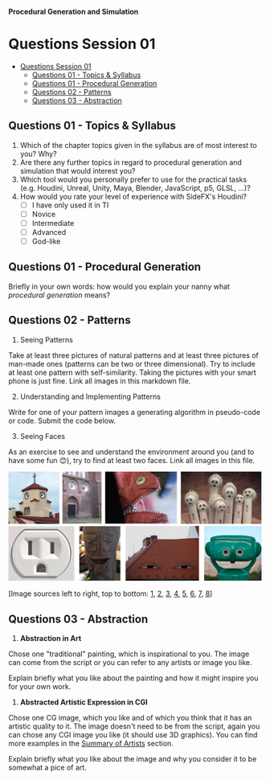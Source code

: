**Procedural Generation and Simulation**

# Questions Session 01

* [Questions Session 01](#questions-session-01)
    * [Questions 01 - Topics & Syllabus](#questions-01---topics--syllabus)
    * [Questions 01 - Procedural Generation](#questions-01---procedural-generation)
    * [Questions 02 - Patterns](#questions-02---patterns)
    * [Questions 03 - Abstraction](#questions-03---abstraction)

## Questions 01 - Topics & Syllabus

1. Which of the chapter topics given in the syllabus are of most interest to you? Why?
2. Are there any further topics in regard to procedural generation and simulation that would interest you?
3. Which tool would you personally prefer to use for the practical tasks (e.g. Houdini, Unreal, Unity, Maya, Blender, JavaScript, p5, GLSL, ...)?
4. How would you rate your level of experience with SideFX's Houdini?
    * [ ] I have only used it in TI
    * [ ] Novice
    * [ ] Intermediate
    * [ ] Advanced
    * [ ] God-like

## Questions 01 - Procedural Generation

Briefly in your own words: how would you explain your nanny what *procedural generation* means? 

## Questions 02 - Patterns

1. Seeing Patterns

Take at least three pictures of natural patterns and at least three pictures of man-made ones (patterns can be two or three dimensional). Try to include at least one pattern with self-similarity. Taking the pictures with your smart phone is just fine. Link all images in this markdown file.

2. Understanding and Implementing Patterns

Write for one of your pattern images a generating algorithm in pseudo-code or code. Submit the code below.

3. Seeing Faces

As an exercise to see and understand the environment around you (and to have some fun 😊), try to find at least two faces. Link all images in this file.

![faces_around_us](img/faces.png)

[Image sources left to right, top to bottom: [1](https://www.google.com/imgres?imgurl=https%3A%2F%2Fpbs.twimg.com%2Fprofile_images%2F378800000719377900%2F45f6f5459fe0d5678de052e8741700d0_400x400.jpeg&imgrefurl=https%3A%2F%2Ftwitter.com%2Ffacespics&docid=JoT1wUHfRfTWbM&tbnid=x30M4EKn_ft1wM%3A&vet=10ahUKEwisyqXc27_hAhXGJlAKHXNpArEQMwg_KAAwAA..i&w=400&h=400&bih=915&biw=1680&q=faces%20in%20things&ved=0ahUKEwisyqXc27_hAhXGJlAKHXNpArEQMwg_KAAwAA&iact=mrc&uact=8#h=400&imgdii=PorYURvb5HYYdM:&vet=10ahUKEwisyqXc27_hAhXGJlAKHXNpArEQMwg_KAAwAA..i&w=400), [2](https://www.themarysue.com/things-that-look-like-faces-pareidolia/), [3](https://www.themarysue.com/things-that-look-like-faces-pareidolia/), [4](http://www.abovetopsecret.com/forum/thread1159632/pg1), [5](https://lockerdome.com/buzzfeed.com/6814745186674964), [6](https://twitter.com/FacesPics/status/1086717380837953536), [7](https://laughingsquid.com/faces-in-things-funny-photos-of-objects-that-appear-to-have-faces/), [8](https://twitter.com/facespixx)]


## Questions 03 - Abstraction

1. **Abstraction in Art**

Chose one "traditional" painting, which is inspirational to you. The image can come from the script or you can refer to any artists or image you like.  

Explain briefly what you like about the painting and how it might inspire you for your own work.

1. **Abstracted Artistic Expression in CGI**

Chose one CG image, which you like and of which you think that it has an artistic quality to it. The image doesn't need to be from the script, again you can chose any CGI image you like (it should use 3D graphics). You can find more examples in the [Summary of Artists](../../02_scripts/pgs_ss22_01_intro_script.md#summary-of-artists) section.  

Explain briefly what you like about the image and why you consider it to be somewhat a pice of art. 


